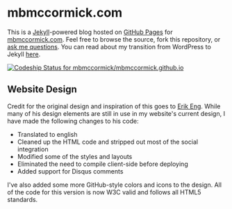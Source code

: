 # mbmccormick.com

This is a [Jekyll](http://github.com/mojombo/jekyll)-powered blog hosted on [GitHub Pages](http://pages.github.com/) for [mbmccormick.com](http://mbmccormick.com). Feel free to browse the source, fork this repository, or [ask me questions](http://twitter.com/mbmccormick). You can read about my transition from WordPress to Jekyll [here](http://mbmccormick.com/2011/10/ditching-wordpress-for-jekyll-and-github/).

[ ![Codeship Status for mbmccormick/mbmccormick.github.io](https://www.codeship.io/projects/c2842ed0-c655-0130-5f1e-5a15a7ca5f29/status?branch=master)](https://www.codeship.io/projects/4724)

## Website Design

Credit for the original design and inspiration of this goes to [Erik Eng](http://erikeng.se/). While many of his design elements are still in use in my website's current design, I have made the following changes to his code:

* Translated to english
* Cleaned up the HTML code and stripped out most of the social integration
* Modified some of the styles and layouts
* Eliminated the need to compile client-side before deploying
* Added support for Disqus comments

I've also added some more GitHub-style colors and icons to the design. All of the code for this version is now W3C valid and follows all HTML5 standards.
